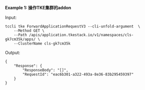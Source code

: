 **Example 1: 操作TKE集群的addon**



Input: 

```
tccli tke ForwardApplicationRequestV3 --cli-unfold-argument  \
    --Method GET \
    --Path /apis/application.tkestack.io/v1/namespaces/cls-gk7cm35k/apps/ \
    --ClusterName cls-gk7cm35k
```

Output: 
```
{
    "Response": {
        "ResponseBody": "[]",
        "RequestId": "eac6b301-a322-493a-8e36-83b295459397"
    }
}
```

